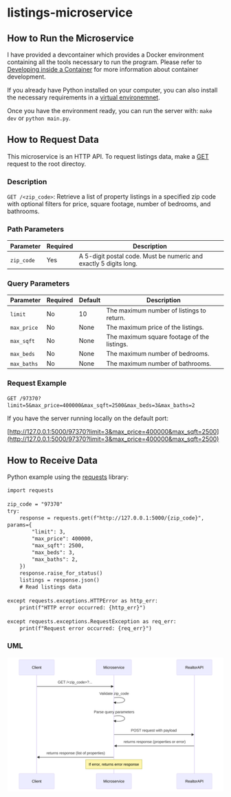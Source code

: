 # listings-microservice

## How to Run the Microservice

I have provided a devcontainer which provides a Docker environment containing all the tools necessary to run the program. Please refer to [Developing inside a Container](https://code.visualstudio.com/docs/devcontainers/containers) for more information about container development.

If you already have Python installed on your computer, you can also install the necessary requirements in a [virtual environemnet](https://docs.python.org/3/tutorial/venv.html).

Once you have the environment ready, you can run the server with: `make dev` or `python main.py`.

## How to Request Data

This microservice is an HTTP API. To request listings data, make a [GET](https://developer.mozilla.org/en-US/docs/Web/HTTP/Methods/GET) request to the root directoy.

### Description
`GET /<zip_code>`: Retrieve a list of property listings in a specified zip code with optional filters for price, square footage, number of bedrooms, and bathrooms.

### Path Parameters
| Parameter  | Required | Description                                      |
|------------|----------|--------------------------------------------------|
| `zip_code` | Yes      | A 5-digit postal code. Must be numeric and exactly 5 digits long. |


### Query Parameters
| Parameter   | Required | Default | Description                         |
|-------------|----------|---------|-------------------------------------|
| `limit`     | No       | 10      | The maximum number of listings to return. |
| `max_price` | No       | None    | The maximum price of the listings.  |
| `max_sqft`  | No       | None    | The maximum square footage of the listings. |
| `max_beds`  | No       | None    | The maximum number of bedrooms.     |
| `max_baths` | No       | None    | The maximum number of bathrooms.    |

### Request Example
```http
GET /97370?limit=5&max_price=400000&max_sqft=2500&max_beds=3&max_baths=2
```

If you have the server running locally on the default port:

[http://127.0.0.1:5000/97370?limit=3&max_price=400000&max_sqft=2500](http://127.0.0.1:5000/97370?limit=3&max_price=400000&max_sqft=2500)

## How to Receive Data

Python example using the [requests](https://pypi.org/project/requests/) library:

```
import requests

zip_code = "97370"
try:
    response = requests.get(f"http://127.0.0.1:5000/{zip_code}", params={
        "limit": 3,
        "max_price": 400000,
        "max_sqft": 2500,
        "max_beds": 3,
        "max_baths": 2,
    })
    response.raise_for_status()
    listings = response.json()
    # Read listings data

except requests.exceptions.HTTPError as http_err:
    print(f"HTTP error occurred: {http_err}")

except requests.exceptions.RequestException as req_err:
    print(f"Request error occurred: {req_err}")

```

### UML

![UML](./uml.svg)
